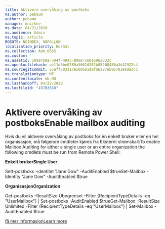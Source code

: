 ```yaml
---
title: Aktivere overvåking av postboks
ms.author: pebaum
author: pebaum
manager: mnirkhe
ms.date: 04/21/2020
ms.audience: Admin
ms.topic: article
ROBOTS: NOINDEX, NOFOLLOW
localization_priority: Normal
ms.collection: Adm_O365
ms.custom: ''
ms.assetid: 19997b0a-394f-4943-8908-c601696a332c
ms.openlocfilehash: ae11d6be0789a5662d202b85268480a3d42922c4
ms.sourcegitcommit: 55eff703a17e500681d8fa6a87eb067019ade3cc
ms.translationtype: MT
ms.contentlocale: nb-NO
ms.lasthandoff: 04/22/2020
ms.locfileid: "43703580"
---
```

# <a name="enable-mailbox-auditing"></a><span data-ttu-id="d6f8f-102">Aktivere overvåking av postboks</span><span class="sxs-lookup"><span data-stu-id="d6f8f-102">Enable mailbox auditing</span></span>

<span data-ttu-id="d6f8f-103">Hvis du vil aktivere overvåking av postboks for én enkelt bruker eller en hel organisasjon, må følgende cmdleter kjøres fra Eksternt strømskall:</span><span class="sxs-lookup"><span data-stu-id="d6f8f-103">To enable Mailbox Auditing for either a single user or an entire organization the following cmdlets must be run from Remote Power Shell:</span></span>
  
 <span data-ttu-id="d6f8f-104">**Enkelt bruker**</span><span class="sxs-lookup"><span data-stu-id="d6f8f-104">**Single User**</span></span>
  
<span data-ttu-id="d6f8f-105">Sett-postboks -identitet "Jane Dow" -AuditEnabled $true</span><span class="sxs-lookup"><span data-stu-id="d6f8f-105">Set-Mailbox -Identity "Jane Dow" -AuditEnabled $true</span></span>
  
 <span data-ttu-id="d6f8f-106">**Organisasjon**</span><span class="sxs-lookup"><span data-stu-id="d6f8f-106">**Organization**</span></span>
  
<span data-ttu-id="d6f8f-107">Get-postboks -ResultSize Ubegrenset -Filter {RecipientTypeDetails -eq "UserMailbox"} | Set-postboks -AuditEnabled $true</span><span class="sxs-lookup"><span data-stu-id="d6f8f-107">Get-Mailbox -ResultSize Unlimited -Filter {RecipientTypeDetails -eq "UserMailbox"} | Set-Mailbox -AuditEnabled $true</span></span>
  
[<span data-ttu-id="d6f8f-108">få mer informasjon</span><span class="sxs-lookup"><span data-stu-id="d6f8f-108">Learn more</span></span>](https://docs.microsoft.com/office365/securitycompliance/enable-mailbox-auditing)
  

